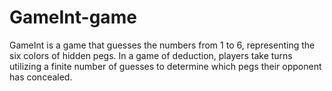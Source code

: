 # GameInt-game
 GameInt is a game that  guesses the numbers from 1 to 6, representing the six colors of hidden pegs. In a game of  deduction, players take turns utilizing a finite number of guesses to determine which pegs  their opponent has concealed. 
